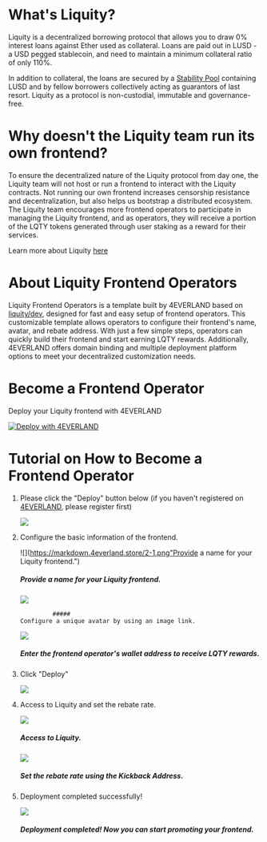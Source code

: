 # What's Liquity?

Liquity is a decentralized borrowing protocol that allows you to draw 0% interest loans against Ether used as collateral. Loans are paid out in LUSD - a USD pegged stablecoin, and need to maintain a minimum collateral ratio of only 110%.

In addition to collateral, the loans are secured by a [Stability Pool](https://docs.liquity.org/faq/stability-pool-and-liquidations) containing LUSD and by fellow borrowers collectively acting as guarantors of last resort. Liquity as a protocol is non-custodial, immutable and governance-free. 



# Why doesn't the Liquity team run its own frontend?

To ensure the decentralized nature of the Liquity protocol from day one, the Liquity team will not host or run a frontend to interact with the Liquity contracts. Not running our own frontend increases censorship resistance and decentralization, but also helps us bootstrap a distributed ecosystem. The Liquity team encourages more frontend operators to participate in managing the Liquity frontend, and as operators, they will receive a portion of the LQTY tokens generated through user staking as a reward for their services.

Learn more about Liquity [here](https://www.liquity.org/)



# About Liquity Frontend Operators

Liquity Frontend Operators is a template built by 4EVERLAND based on [liquity/dev](https://github.com/liquity/dev), designed for fast and easy setup of frontend operators. This customizable template allows operators to configure their frontend's name, avatar, and rebate address. With just a few simple steps, operators can quickly build their frontend and start earning LQTY rewards. Additionally, 4EVERLAND offers domain binding and multiple deployment platform options to meet your decentralized customization needs.



# Become a Frontend Operator

Deploy your Liquity frontend with 4EVERLAND

[![Deploy with 4EVERLAND](https://4ever-web.4everland.store/img/deploy.svg)](https://dashboard.4everland.org/hosting/new?type=web3Tpl&id=648969cd7867327d3e8db65d)



# Tutorial on How to Become a Frontend Operator 

1. Please click the "Deploy" button below (if you haven't registered on[ 4EVERLAND](https://dashboard.4everland.org/login), please register first)

   ![](https://markdown.4everland.store/1.png)

   

2. Configure the basic information of the frontend.

   ![](https://markdown.4everland.store/2-1.png"Provide a name for your Liquity frontend.")

    #####                                                                 Provide a name for your Liquity frontend.

   

   ![](https://markdown.4everland.store/2-2.png)

   

                #####                                                            Configure a unique avatar by using an image link.

   

   

   ![](https://markdown.4everland.store/2-3.png)

   #####                                            Enter the frontend operator's wallet address to receive LQTY rewards.

   

3. Click "Deploy"

   ![](https://markdown.4everland.store/3.png)

   

4. Access to Liquity and set the rebate rate.

   ![](https://markdown.4everland.store/4-2.jpeg)

   #####                                                                                             Access to Liquity.

   

   ![](https://markdown.4everland.store/4.jpeg)

   #####                                                                   Set the rebate rate using the Kickback Address.

   

5. Deployment completed successfully!

   ![](https://markdown.4everland.store/5.jpeg)

   #####                                              Deployment completed! Now you can start promoting your frontend.

   
